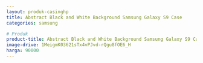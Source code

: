 ```yaml
---
layout: produk-casinghp
title: Abstract Black and White Background Samsung Galaxy S9 Case
categories: samsung

# Produk
product-title: Abstract Black and White Background Samsung Galaxy S9 Case
image-drive: 1MeigmK03621sTx4vPJvd-rQgu8fOE6_H
harga: 90000
---
```

